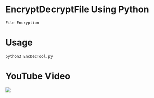 # EncryptDecryptFile Using Python

    File Encryption
    
# Usage

    python3 EncDecTool.py
    
# YouTube Video

[![](https://i.ytimg.com/vi/zo1mSYlkWdU/maxresdefault.jpg)](https://youtu.be/zo1mSYlkWdU)

